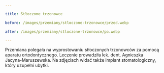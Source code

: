 ```yaml
---

title: Stłoczone trzonowce

before: /images/przemiany/stloczone-trzonowce/przed.webp

after: /images/przemiany/stloczone-trzonowce/po.webp

---
```


Przemiana polegała na wyprostowaniu stłoczonych trzonowców za pomocą aparatu ortodontycznego. Leczenie prowadziła lek. dent. Agnieszka Jacyna-Maruszewska. Na zdjęciach widać także implant stomatologiczny, który uzupełni ubytki.
